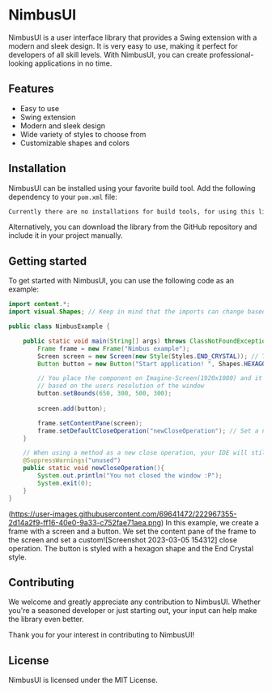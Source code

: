 # NimbusUI

NimbusUI is a user interface library that provides a Swing extension with a modern and sleek design. It is very easy to use, making it perfect for developers of all skill levels. With NimbusUI, you can create professional-looking applications in no time.

## Features

- Easy to use
- Swing extension
- Modern and sleek design
- Wide variety of styles to choose from
- Customizable shapes and colors

## Installation

NimbusUI can be installed using your favorite build tool. Add the following dependency to your `pom.xml` file:

```xml
Currently there are no installations for build tools, for using this lib you need to install the jar and smash into ur project
```
Alternatively, you can download the library from the GitHub repository and include it in your project manually.

## Getting started
To get started with NimbusUI, you can use the following code as an example:

```java
import content.*;
import visual.Shapes; // Keep in mind that the imports can change based on the version and build tool

public class NimbusExample {

    public static void main(String[] args) throws ClassNotFoundException, NoSuchMethodException {
        Frame frame = new Frame("Nimbus example");
        Screen screen = new Screen(new Style(Styles.END_CRYSTAL)); // There are many possible Styles you can choose
        Button button = new Button("Start application! ", Shapes.HEXAGON); // There are many shapes you can choose

        // You place the component on Imagine-Screen(1920x1080) and it will automatically resize
        // based on the users resolution of the window
        button.setBounds(650, 300, 500, 300);
        
        screen.add(button);

        frame.setContentPane(screen);
        frame.setDefaultCloseOperation("newCloseOperation"); // Set a new close operation when pressing close button
    }

    // When using a method as a new close operation, your IDE will still think that this method is unused
    @SuppressWarnings("unused")
    public static void newCloseOperation(){
        System.out.println("You not closed the window :P");
        System.exit(0);
    }
}
```
(https://user-images.githubusercontent.com/69641472/222967355-2d14a2f9-ff16-40e0-9a33-c752fae71aea.png)
In this example, we create a frame with a screen and a button. We set the content pane of the frame to the screen and set a custom![Screenshot 2023-03-05 154312]
close operation. The button is styled with a hexagon shape and the End Crystal style.

## Contributing
We welcome and greatly appreciate any contribution to NimbusUI. Whether you're a seasoned developer or just starting out, your input can help make the library even better.

Thank you for your interest in contributing to NimbusUI!

## License
NimbusUI is licensed under the MIT License.
